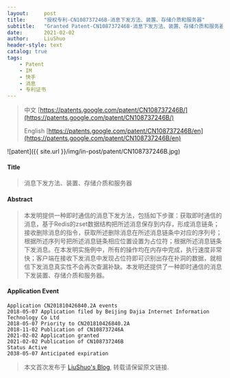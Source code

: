 ```yaml
---
layout:     post
title:      "授权专利-CN108737246B-消息下发方法、装置、存储介质和服务器"
subtitle:   "Granted Patent-CN108737246B-消息下发方法、装置、存储介质和服务器"
date:       2021-02-02
author:     LiuShuo
header-style: text
catalog: true
tags:
    - Patent
    - IM
    - 快手
    - 消息
    - 专利证书
---
```

> 中文 [https://patents.google.com/patent/CN108737246B/](https://patents.google.com/patent/CN108737246B/)
>
> English [https://patents.google.com/patent/CN108737246B/en](https://patents.google.com/patent/CN108737246B/en)

![patent]({{ site.url }}/img/in-post/patent/CN108737246B.jpg)
#### Title
> 消息下发方法、装置、存储介质和服务器










#### Abstract
> 本发明提供一种即时通信的消息下发方法，包括如下步骤：获取即时通信的消息，基于Redis的zset数据结构把所述消息保存到内存，形成消息链条；接收删除消息的指令，获取所述删除消息在所述消息链条中对应的序列号；根据所述序列号把所述消息链条相应位置设置为占位符；根据所述消息链条下发消息。在本发明实施例中，所有的操作均在内存中完成，执行速度非常快；客户端在接收下发消息中发现占位符即可识别出存在补洞的数据，就相信下发消息真实性不会再次查漏补缺。本发明还提供了一种即时通信的消息下发装置、存储介质和服务器。










#### Application Event
```
Application CN201810426840.2A events 
2018-05-07 Application filed by Beijing Dajia Internet Information Technology Co Ltd
2018-05-07 Priority to CN201810426840.2A
2018-11-02 Publication of CN108737246A
2021-02-02 Application granted
2021-02-02 Publication of CN108737246B
Status Active
2038-05-07 Anticipated expiration

```
> 本文首次发布于 [LiuShuo's Blog](https://liushuo.me), 
转载请保留原文链接.
